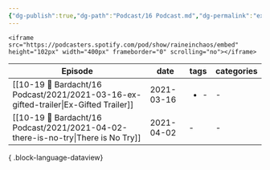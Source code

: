 ```yaml
---
{"dg-publish":true,"dg-path":"Podcast/16 Podcast.md","dg-permalink":"ex-gifted","permalink":"/ex-gifted/","title":"📌 Ex-Gifted Podcast","pinned":true,"contentClasses":"dashboard cards","noteIcon":"","created":"","updated":"2023-07-09T10:05:36.020-04:00"}
---
```



```
<iframe src="https://podcasters.spotify.com/pod/show/raineinchaos/embed" height="102px" width="400px" frameborder="0" scrolling="no"></iframe>
```

| Episode                                                                                  | date       | tags                 | categories |
| ---------------------------------------------------------------------------------------- | ---------- | -------------------- | ---------- |
| [[10-19 💢 Bardacht/16 Podcast/2021/2021-03-16-ex-gifted-trailer\|Ex-Gifted Trailer]] | 2021-03-16 | <ul><li>\-</li></ul> | \-         |
| [[10-19 💢 Bardacht/16 Podcast/2021/2021-04-02-there-is-no-try\|There is No Try]]     | 2021-04-02 | \-                   | \-         |

{ .block-language-dataview}